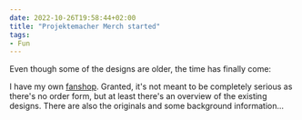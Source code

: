 ```yaml
---
date: 2022-10-26T19:58:44+02:00
title: "Projektemacher Merch started"
tags:
- Fun
---
```


Even though some of the designs are older, the time has finally come:
<!--more-->

I have my own [fanshop](https://merch.projektemacher.org/). Granted, it's not meant to be completely serious as there's no order form, but at least there's an overview of the existing designs. There are also the originals and some background information...
